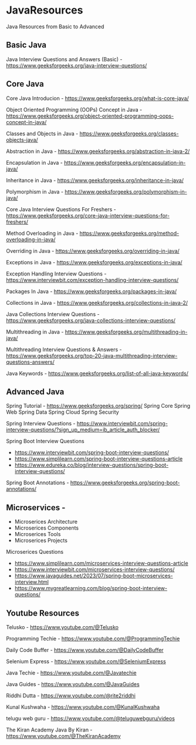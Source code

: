 # JavaResources
Java Resources from Basic to Advanced

## Basic Java

Java Interview Questions and Answers (Basic) - https://www.geeksforgeeks.org/java-interview-questions/


## Core Java

Core Java Introducion - https://www.geeksforgeeks.org/what-is-core-java/

Object Oriented Programming (OOPs) Concept in Java - https://www.geeksforgeeks.org/object-oriented-programming-oops-concept-in-java/

Classes and Objects in Java - https://www.geeksforgeeks.org/classes-objects-java/

Abstraction in Java - https://www.geeksforgeeks.org/abstraction-in-java-2/

Encapsulation in Java - https://www.geeksforgeeks.org/encapsulation-in-java/

Inheritance in Java - https://www.geeksforgeeks.org/inheritance-in-java/

Polymorphism in Java - https://www.geeksforgeeks.org/polymorphism-in-java/

Core Java Interview Questions For Freshers - https://www.geeksforgeeks.org/core-java-interview-questions-for-freshers/

Method Overloading in Java - https://www.geeksforgeeks.org/method-overloading-in-java/

Overriding in Java - https://www.geeksforgeeks.org/overriding-in-java/

Exceptions in Java - https://www.geeksforgeeks.org/exceptions-in-java/

Exception Handling Interview Questions - https://www.interviewbit.com/exception-handling-interview-questions/

Packages In Java - https://www.geeksforgeeks.org/packages-in-java/

Collections in Java - https://www.geeksforgeeks.org/collections-in-java-2/

Java Collections Interview Questions - https://www.geeksforgeeks.org/java-collections-interview-questions/

Multithreading in Java - https://www.geeksforgeeks.org/multithreading-in-java/

Multithreading Interview Questions & Answers - https://www.geeksforgeeks.org/top-20-java-multithreading-interview-questions-answers/

Java Keywords - https://www.geeksforgeeks.org/list-of-all-java-keywords/


## Advanced Java

Spring Tutorial - https://www.geeksforgeeks.org/spring/
Spring Core
Spring Web
Spring Data
Spring Cloud
Spring Security

Spring Interview Questions - https://www.interviewbit.com/spring-interview-questions/?sign_up_medium=ib_article_auth_blocker/



Spring Boot Interview Questions
- https://www.interviewbit.com/spring-boot-interview-questions/
- https://www.simplilearn.com/spring-boot-interview-questions-article
- https://www.edureka.co/blog/interview-questions/spring-boot-interview-questions/

Spring Boot Annotations - https://www.geeksforgeeks.org/spring-boot-annotations/


## Microservices -
- Microserices Architecture
- Microserices Components
- Microserices Tools
- Microserices Projects

Microserices Questions
- https://www.simplilearn.com/microservices-interview-questions-article
- https://www.interviewbit.com/microservices-interview-questions/
- https://www.javaguides.net/2023/07/spring-boot-microservices-interview.html
- https://www.mygreatlearning.com/blog/spring-boot-interview-questions/



## Youtube Resources

Telusko - https://www.youtube.com/@Telusko

Programming Techie - https://www.youtube.com/@ProgrammingTechie

Daily Code Buffer - https://www.youtube.com/@DailyCodeBuffer

Selenium Express - https://www.youtube.com/@SeleniumExpress

Java Techie  - https://www.youtube.com/@Javatechie

Java Guides  - https://www.youtube.com/@JavaGuides

Riddhi Dutta - https://www.youtube.com/@rite2riddhi

Kunal Kushwaha  - https://www.youtube.com/@KunalKushwaha

telugu web guru - https://www.youtube.com/@teluguwebguru/videos

The Kiran Academy Java By Kiran - https://www.youtube.com/@TheKiranAcademy
